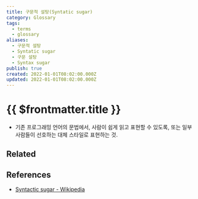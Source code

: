 ```yaml
---
title: 구문적 설탕(Syntatic sugar)
category: Glossary
tags:
  - terms
  - glossary
aliases:
  - 구문적 설탕
  - Syntatic sugar
  - 구문 설탕
  - Syntax sugar
publish: true
created: 2022-01-01T08:02:00.000Z
updated: 2022-01-01T08:02:00.000Z
---
```


# {{ $frontmatter.title }}

- 기존 프로그래밍 언어의 문법에서, 사람이 쉽게 읽고 표현할 수 있도록, 또는 일부 사람들이 선호하는 대체 스타일로 표현하는 것.

## Related

## References

- [Syntactic sugar - Wikipedia](https://en.wikipedia.org/wiki/Syntactic_sugar)
